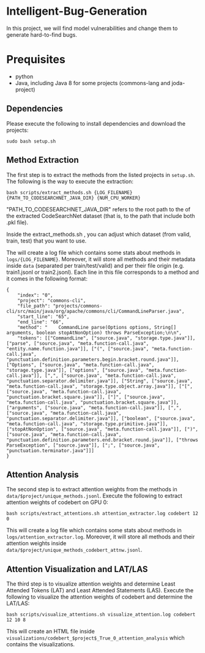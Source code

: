 # Intelligent-Bug-Generation
In this project, we will find model vulnerabilities and change them to generate hard-to-find bugs.


# Prequisites
- python
- Java, including Java 8 for some projects (commons-lang and joda-project)

## Dependencies
Please execute the following to install dependencies and download the projects:

`sudo bash setup.sh`

## Method Extraction
The first step is to extract the methods from the listed projects in `setup.sh`. The following is the way to execute the extraction:

`bash scripts/extract_methods.sh {LOG_FILENAME} {PATH_TO_CODESEARCHNET_JAVA_DIR} {NUM_CPU_WORKER}`

"PATH_TO_CODESEARCHNET_JAVA_DIR" refers to the root path to the of the extracted CodeSearchNet dataset (that is, to the path that include both .pkl file).

Inside the extract_methods.sh , you can adjust which dataset (from valid, train, test) that you want to use.

The will create a log file which contains some stats about methods in `logs/{LOG_FILENAME}`. Moreover, it will store all methods and their metadata inside `data` (separated per train/test/valid) and per their file origin (e.g. train1.jsonl or train2.jsonl). Each line in this file corresponds to a method and it comes in the following format:

```
{
    "index": "0", 
    "project": "commons-cli", 
    "file_path": "projects/commons-cli/src/main/java/org/apache/commons/cli/CommandLineParser.java", 
    "start_line": "65", 
    "end_line": "66", 
    "method": "    CommandLine parse(Options options, String[] arguments, boolean stopAtNonOption) throws ParseException;\n\n", 
    "tokens": [["CommandLine", ["source.java", "storage.type.java"]], ["parse", ["source.java", "meta.function-call.java", "entity.name.function.java"]], ["(", ["source.java", "meta.function-call.java", "punctuation.definition.parameters.begin.bracket.round.java"]], ["Options", ["source.java", "meta.function-call.java", "storage.type.java"]], ["options", ["source.java", "meta.function-call.java"]], [",", ["source.java", "meta.function-call.java", "punctuation.separator.delimiter.java"]], ["String", ["source.java", "meta.function-call.java", "storage.type.object.array.java"]], ["[", ["source.java", "meta.function-call.java", "punctuation.bracket.square.java"]], ["]", ["source.java", "meta.function-call.java", "punctuation.bracket.square.java"]], ["arguments", ["source.java", "meta.function-call.java"]], [",", ["source.java", "meta.function-call.java", "punctuation.separator.delimiter.java"]], ["boolean", ["source.java", "meta.function-call.java", "storage.type.primitive.java"]], ["stopAtNonOption", ["source.java", "meta.function-call.java"]], [")", ["source.java", "meta.function-call.java", "punctuation.definition.parameters.end.bracket.round.java"]], ["throws ParseException", ["source.java"]], [";", ["source.java", "punctuation.terminator.java"]]]
}
```

## Attention Analysis
The second step is to extract attention weights from the methods in `data/$project/unique_methods.jsonl`. Execute the following to extract attention weights of codebert on GPU 0:

`bash scripts/extract_attentions.sh attention_extractor.log codebert 12 0`

This will create a log file which contains some stats about methods in `logs/attention_extractor.log`. Moreover, it will store all methods and their attention weights inside `data/$project/unique_methods_codebert_attnw.jsonl`.

## Attention Visualization and LAT/LAS
The third step is to visualize attention weights and determine Least Attended Tokens (LAT) and Least Attended Statements (LAS). Execute the following to visualize the attention weights of codebert and determine the LAT/LAS:

`bash scripts/visualize_attentions.sh visualize_attention.log codebert 12 10 8`

This will create an HTML file inside `visualizations/codebert_$project$_True_0_attention_analysis` which contains the visualizations.
